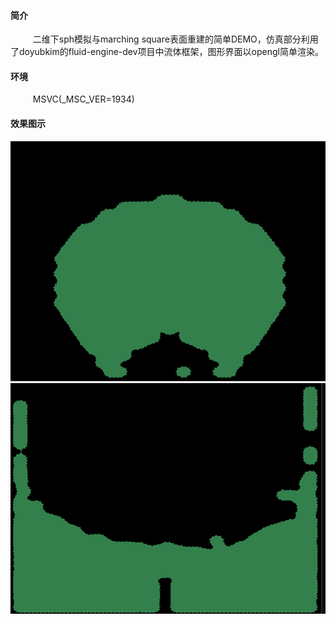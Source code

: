 #### 简介 &nbsp;
$\qquad$ 二维下sph模拟与marching square表面重建的简单DEMO，仿真部分利用了doyubkim的fluid-engine-dev项目中流体框架，图形界面以opengl简单渲染。

#### 环境 &nbsp;
$\qquad$ MSVC(_MSC_VER=1934)

#### 效果图示 &nbsp;
![](./resources/1.png)
![](./resources/2.png)